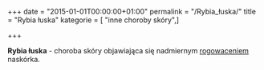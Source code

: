 +++
date = "2015-01-01T00:00:00+01:00"
permalink = "/Rybia_łuska/"
title = "Rybia łuska"
kategorie = [ "inne choroby skóry",]

+++

**Rybia łuska** - choroba skóry objawiająca się nadmiernym [rogowaceniem](/atopedia/Rogowacenie "wikilink") naskórka.
